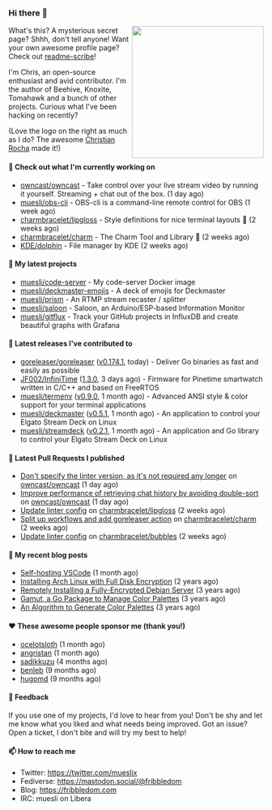 ### Hi there 👋

<img align="right" src="https://raw.githubusercontent.com/muesli/muesli/master/assets/termenv.png" width="260">

What's this? A mysterious secret page? Shhh, don't tell anyone!
Want your own awesome profile page? Check out [readme-scribe](https://github.com/muesli/readme-scribe)!

I'm Chris, an open-source enthusiast and avid contributor. I'm the author of Beehive, Knoxite, Tomahawk and a bunch
of other projects. Curious what I've been hacking on recently?

(Love the logo on the right as much as I do? The awesome [Christian Rocha](https://github.com/meowgorithm/) made it!)

#### 👷 Check out what I'm currently working on

- [owncast/owncast](https://github.com/owncast/owncast) - Take control over your live stream video by running it yourself.  Streaming &#43; chat out of the box. (1 day ago)
- [muesli/obs-cli](https://github.com/muesli/obs-cli) - OBS-cli is a command-line remote control for OBS (1 week ago)
- [charmbracelet/lipgloss](https://github.com/charmbracelet/lipgloss) - Style definitions for nice terminal layouts 👄 (2 weeks ago)
- [charmbracelet/charm](https://github.com/charmbracelet/charm) - The Charm Tool and Library 🌟 (2 weeks ago)
- [KDE/dolphin](https://github.com/KDE/dolphin) - File manager by KDE (2 weeks ago)

#### 🌱 My latest projects

- [muesli/code-server](https://github.com/muesli/code-server) - My code-server Docker image
- [muesli/deckmaster-emojis](https://github.com/muesli/deckmaster-emojis) - A deck of emojis for Deckmaster
- [muesli/prism](https://github.com/muesli/prism) - An RTMP stream recaster / splitter
- [muesli/saloon](https://github.com/muesli/saloon) - Saloon, an Arduino/ESP-based Information Monitor
- [muesli/gitflux](https://github.com/muesli/gitflux) - Track your GitHub projects in InfluxDB and create beautiful graphs with Grafana

#### 🔭 Latest releases I've contributed to

- [goreleaser/goreleaser](https://github.com/goreleaser/goreleaser) ([v0.174.1](https://github.com/goreleaser/goreleaser/releases/tag/v0.174.1), today) - Deliver Go binaries as fast and easily as possible
- [JF002/InfiniTime](https://github.com/JF002/InfiniTime) ([1.3.0](https://github.com/JF002/InfiniTime/releases/tag/1.3.0), 3 days ago) - Firmware for Pinetime smartwatch written in C/C&#43;&#43; and based on FreeRTOS
- [muesli/termenv](https://github.com/muesli/termenv) ([v0.9.0](https://github.com/muesli/termenv/releases/tag/v0.9.0), 1 month ago) - Advanced ANSI style &amp; color support for your terminal applications
- [muesli/deckmaster](https://github.com/muesli/deckmaster) ([v0.5.1](https://github.com/muesli/deckmaster/releases/tag/v0.5.1), 1 month ago) - An application to control your Elgato Stream Deck on Linux
- [muesli/streamdeck](https://github.com/muesli/streamdeck) ([v0.2.1](https://github.com/muesli/streamdeck/releases/tag/v0.2.1), 1 month ago) - An application and Go library to control your Elgato Stream Deck on Linux

#### 🔨 Latest Pull Requests I published

- [Don&#39;t specify the linter version, as it&#39;s not required any longer](https://github.com/owncast/owncast/pull/1262) on [owncast/owncast](https://github.com/owncast/owncast) (1 day ago)
- [Improve performance of retrieving chat history by avoiding double-sort](https://github.com/owncast/owncast/pull/1261) on [owncast/owncast](https://github.com/owncast/owncast) (1 day ago)
- [Update linter config](https://github.com/charmbracelet/lipgloss/pull/39) on [charmbracelet/lipgloss](https://github.com/charmbracelet/lipgloss) (2 weeks ago)
- [Split up workflows and add goreleaser action](https://github.com/charmbracelet/charm/pull/24) on [charmbracelet/charm](https://github.com/charmbracelet/charm) (2 weeks ago)
- [Update linter config](https://github.com/charmbracelet/bubbles/pull/57) on [charmbracelet/bubbles](https://github.com/charmbracelet/bubbles) (2 weeks ago)

#### 📜 My recent blog posts

- [Self-hosting VSCode](https://fribbledom.com/posts/selfhosting-vscode/) (1 month ago)
- [Installing Arch Linux with Full Disk Encryption](https://fribbledom.com/posts/encrypted-arch-install/) (2 years ago)
- [Remotely Installing a Fully-Encrypted Debian Server](https://fribbledom.com/posts/encrypted-remote-debian-install/) (3 years ago)
- [Gamut, a Go Package to Manage Color Palettes](https://fribbledom.com/posts/gamut-package-to-handle-color-palettes/) (3 years ago)
- [An Algorithm to Generate Color Palettes](https://fribbledom.com/posts/an-algorithm-to-generate-color-palettes/) (3 years ago)

#### ❤️ These awesome people sponsor me (thank you!)

- [ocelotsloth](https://github.com/ocelotsloth) (1 month ago)
- [angristan](https://github.com/angristan) (1 month ago)
- [sadikkuzu](https://github.com/sadikkuzu) (4 months ago)
- [benleb](https://github.com/benleb) (9 months ago)
- [hugomd](https://github.com/hugomd) (9 months ago)

#### 💬 Feedback

If you use one of my projects, I'd love to hear from you! Don't be shy and let me know what you liked
and what needs being improved. Got an issue? Open a ticket, I don't bite and will try my best to help!

#### 📫 How to reach me

- Twitter: https://twitter.com/mueslix
- Fediverse: https://mastodon.social/@fribbledom
- Blog: https://fribbledom.com
- IRC: muesli on Libera
